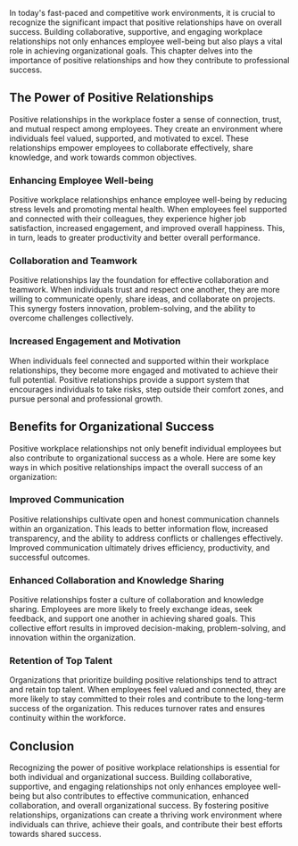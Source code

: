 
In today's fast-paced and competitive work environments, it is crucial to recognize the significant impact that positive relationships have on overall success. Building collaborative, supportive, and engaging workplace relationships not only enhances employee well-being but also plays a vital role in achieving organizational goals. This chapter delves into the importance of positive relationships and how they contribute to professional success.

The Power of Positive Relationships
-----------------------------------

Positive relationships in the workplace foster a sense of connection, trust, and mutual respect among employees. They create an environment where individuals feel valued, supported, and motivated to excel. These relationships empower employees to collaborate effectively, share knowledge, and work towards common objectives.

### Enhancing Employee Well-being

Positive workplace relationships enhance employee well-being by reducing stress levels and promoting mental health. When employees feel supported and connected with their colleagues, they experience higher job satisfaction, increased engagement, and improved overall happiness. This, in turn, leads to greater productivity and better overall performance.

### Collaboration and Teamwork

Positive relationships lay the foundation for effective collaboration and teamwork. When individuals trust and respect one another, they are more willing to communicate openly, share ideas, and collaborate on projects. This synergy fosters innovation, problem-solving, and the ability to overcome challenges collectively.

### Increased Engagement and Motivation

When individuals feel connected and supported within their workplace relationships, they become more engaged and motivated to achieve their full potential. Positive relationships provide a support system that encourages individuals to take risks, step outside their comfort zones, and pursue personal and professional growth.

Benefits for Organizational Success
-----------------------------------

Positive workplace relationships not only benefit individual employees but also contribute to organizational success as a whole. Here are some key ways in which positive relationships impact the overall success of an organization:

### Improved Communication

Positive relationships cultivate open and honest communication channels within an organization. This leads to better information flow, increased transparency, and the ability to address conflicts or challenges effectively. Improved communication ultimately drives efficiency, productivity, and successful outcomes.

### Enhanced Collaboration and Knowledge Sharing

Positive relationships foster a culture of collaboration and knowledge sharing. Employees are more likely to freely exchange ideas, seek feedback, and support one another in achieving shared goals. This collective effort results in improved decision-making, problem-solving, and innovation within the organization.

### Retention of Top Talent

Organizations that prioritize building positive relationships tend to attract and retain top talent. When employees feel valued and connected, they are more likely to stay committed to their roles and contribute to the long-term success of the organization. This reduces turnover rates and ensures continuity within the workforce.

Conclusion
----------

Recognizing the power of positive workplace relationships is essential for both individual and organizational success. Building collaborative, supportive, and engaging relationships not only enhances employee well-being but also contributes to effective communication, enhanced collaboration, and overall organizational success. By fostering positive relationships, organizations can create a thriving work environment where individuals can thrive, achieve their goals, and contribute their best efforts towards shared success.
